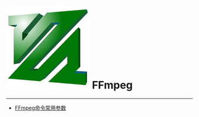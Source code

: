 # ![FFmpeg](./images/logo.jpg ":size=100") FFmpeg

---

- [FFmpeg命令常用参数](/repository/Tools/FFmpeg/FFmpeg命令常用参数.md#FFmpeg命令常用参数)
